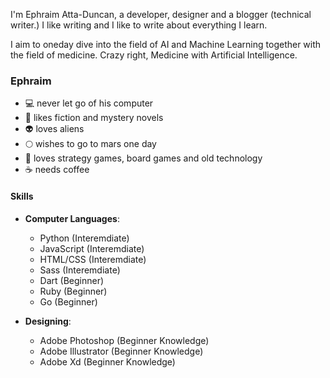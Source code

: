 I'm Ephraim Atta-Duncan, a developer, designer and a blogger (technical writer.) I like writing and I like to write about everything I learn.

I aim to oneday dive into the field of AI and Machine Learning together with the field of medicine. Crazy right, Medicine with Artificial Intelligence.

### Ephraim

- 💻 never let go of his computer 
- 📖 likes fiction and mystery novels 
- 👽 loves aliens
- 🌕 wishes to go to mars one day
- 👾 loves strategy games, board games and old technology
- ☕ needs coffee

#### Skills

 - **Computer Languages**:
    - Python      (Interemdiate)
    - JavaScript  (Interemdiate)
    - HTML/CSS    (Interemdiate)
    - Sass        (Interemdiate)
    - Dart        (Beginner)
    - Ruby        (Beginner)
    - Go          (Beginner)

 - **Designing**:
    
    - Adobe Photoshop (Beginner Knowledge)
    - Adobe Illustrator (Beginner Knowledge)
    - Adobe Xd (Beginner Knowledge)
